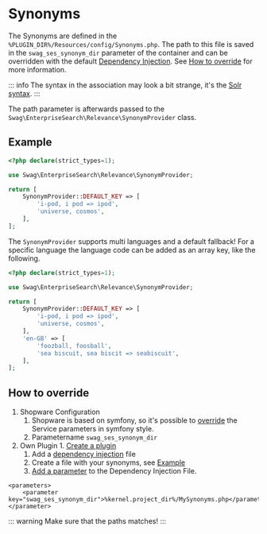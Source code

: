 # Synonyms

The Synonyms are defined in the `%PLUGIN_DIR%/Resources/config/Synonyms.php`. The path to this file is saved in the `swag_ses_synonym_dir` parameter of the container and can be overridden with the default [Dependency Injection](../../../../guides/plugins/plugins/plugin-fundamentals/add-plugin-dependencies.md). See [How to override](synonyms.md#how-to-override) for more information.

::: info
The syntax in the association may look a bit strange, it's the [Solr syntax](https://www.elastic.co/guide/en/elasticsearch/reference/current/analysis-synonym-tokenfilter.html#_solr_synonyms).
:::

The path parameter is afterwards passed to the `Swag\EnterpriseSearch\Relevance\SynonymProvider` class.

## Example

<CodeBlock title="Synonyms.php">

```php
<?php declare(strict_types=1);

use Swag\EnterpriseSearch\Relevance\SynonymProvider;

return [
    SynonymProvider::DEFAULT_KEY => [
        'i-pod, i pod => ipod',
        'universe, cosmos',
    ],
];
```

</CodeBlock>

The `SynonymProvider` supports multi languages and a default fallback! For a specific language the language code can be added as an array key, like the following.

<CodeBlock title="Synonyms.php with multi language support">

```php
<?php declare(strict_types=1);

use Swag\EnterpriseSearch\Relevance\SynonymProvider;

return [
    SynonymProvider::DEFAULT_KEY => [
        'i-pod, i pod => ipod',
        'universe, cosmos',
    ],
    'en-GB' => [
        'foozball, foosball',
        'sea biscuit, sea biscit => seabiscuit',
    ],
];
```

</CodeBlock>

## How to override

1. Shopware Configuration
   1. Shopware is based on symfony, so it's possible to [override](https://symfony.com/doc/2.0/cookbook/bundles/override.html#services-configuration) the Service parameters in symfony style.
   1. Parametername `swag_ses_synonym_dir`
1. Own Plugin 1. [Create a plugin](../../../../guides/plugins/plugins/plugin-base-guide.md)
   1. Add a [dependency injection](../../../../guides/plugins/plugins/plugin-fundamentals/dependency-injection.md#injecting-another-service) file
   1. Create a file with your synonyms, see [Example](synonyms.md#example)
   1. [Add a parameter](https://symfony.com/doc/2.0/cookbook/bundles/override.html#services-configuration) to the Dependency Injection File.

<CodeBlock title="services.xml">

```markup
<parameters>
    <parameter key="swag_ses_synonym_dir">%kernel.project_dir%/MySynonyms.php</parameter>
</parameter>
```

</CodeBlock>

::: warning
Make sure that the paths matches!
:::
